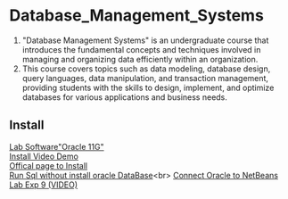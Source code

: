 # Database_Management_Systems
1. "Database Management Systems" is an undergraduate course that introduces the fundamental concepts and techniques involved in managing and organizing data efficiently within an organization.
2. This course covers topics such as data modeling, database design, query languages, data manipulation, and transaction management, providing students with the skills to design, implement, and optimize databases for various applications and business needs.<br>

## Install
[Lab Software"Oracle 11G"](https://drive.google.com/drive/u/1/folders/1b2zs1ybTZ2s4HznPrrIEJ14enUz4wb_k)<br>
[Install Video Demo](https://www.youtube.com/watch?v=WXFUbGY1TOA)<br>
[Offical page to Install](https://docs.oracle.com/en/database/oracle/oracle-database/index.html) <br>
[Run Sql without install oracle DataBase](https://livesql.oracle.com/apex/f?p=590:1:12338033282058:::RP::)<br>
[Connect Oracle to NetBeans Lab Exp 9 (VIDEO)](https://youtu.be/rgaAHcMXKcQ)
  
  
  
  
  
  
  
  
  
  
